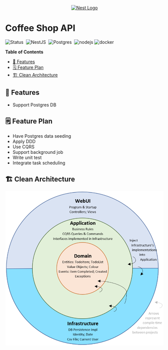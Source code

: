 <p align="center">
  <a href="http://nestjs.com/" target="blank"><img src="https://nestjs.com/img/logo-small.svg" width="200" alt="Nest Logo" /></a>
</p>

<h1> Coffee Shop API </h1>

![Status](https://img.shields.io/badge/Status-Developing-0287D0?style=flat-square)&nbsp;
![NestJS](https://img.shields.io/badge/Terraform-1%2E0%2E0-E0234E?style=flat-square&logo=nestjs&logoColor=E0234E)&nbsp;
![Postgres](https://img.shields.io/badge/Posgres-15%2E3-4169E1?style=flat-square&logo=PostgreSQL&logoColor=white)&nbsp;
![nodejs](https://img.shields.io/badge/Node.js-18-3C873A?style=flat-square&logo=nodedotjs&logoColor=white)
![docker](https://img.shields.io/badge/Docker-latest-2CA5E0?style=flat-square&logo=docker&logoColor=white)&nbsp;

**Table of Contents**
- [🌱 Features](#-features)
- [🗒 Feature Plan](#-feature-plan)
- [🏗 Clean Architecture](#-clean-architecture)

## 🌱 Features
- Support Postgres DB

## 🗒 Feature Plan

- Have Postgres data seeding
- Apply DDD
- Use CQRS
- Support background job
- Write unit test
- Integrate task scheduling

## 🏗 Clean Architecture
![Clean Architecture](/images/clean-architecture-diagram.webp)


